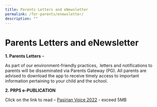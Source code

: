 ```yaml
---
title: Parents Letters and eNewsletter
permalink: /for-parents/enewsletter/
description: ""
---
```

# **Parents Letters and eNewsletter**

**1\. Parents Letters** –

As part of our environment-friendly practices,  letters and notifications to parents will be disseminated via Parents Gateway (PG). All parents are advised to download the app to receive timely access to important information pertaining to your child and the school. 

**2\. PRPS e-PUBLICATION**

Click on the link to read – [Pasirian Voice 2022](https://pasirrispri.moe.edu.sg/wp-content/uploads/2022/07/Pasirian-Voice_2022-Final.pdf) - exceed 5MB
